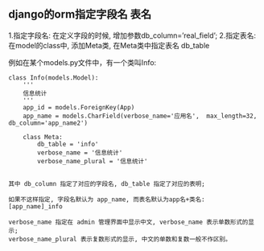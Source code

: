 ## django的orm指定字段名 表名

1.指定字段名: 在定义字段的时候, 增加参数db_column=’real_field’;
2.指定表名: 在model的class中, 添加Meta类, 在Meta类中指定表名 db_table

例如在某个models.py文件中，有一个类叫Info:

    class Info(models.Model):  
        '''
        信息统计 
        '''  
        app_id = models.ForeignKey(App)  
        app_name = models.CharField(verbose_name='应用名',  max_length=32, db_column='app_name2')  

        class Meta:  
            db_table = 'info'  
            verbose_name = '信息统计'  
            verbose_name_plural = '信息统计'  


    其中 db_column 指定了对应的字段名, db_table 指定了对应的表明;

    如果不这样指定, 字段名默认为 app_name, 而表名默认为app名+类名: [app_name]_info
    
    verbose_name 指定在 admin 管理界面中显示中文, verbose_name 表示单数形式的显示;
    verbose_name_plural 表示复数形式的显示, 中文的单数和复数一般不作区别。
